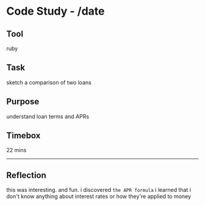 # Code Study - /date

## Tool

ruby

## Task

sketch a comparison of two loans

## Purpose

understand loan terms and APRs

## Timebox

22 mins

---

## Reflection

this was interesting. and fun.
i discovered `the APR formula`
i learned that i don't know anything about interest rates or how they're applied to money
